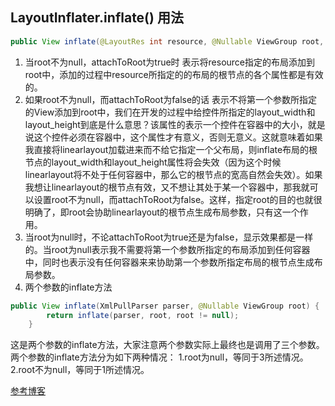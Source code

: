 ## LayoutInflater.inflate() 用法

```java
public View inflate(@LayoutRes int resource, @Nullable ViewGroup root, boolean attachToRoot) 
```
1. 当root不为null，attachToRoot为true时
表示将resource指定的布局添加到root中，添加的过程中resource所指定的的布局的根节点的各个属性都是有效的。
2. 如果root不为null，而attachToRoot为false的话
表示不将第一个参数所指定的View添加到root中，我们在开发的过程中给控件所指定的layout_width和layout_height到底是什么意思？该属性的表示一个控件在容器中的大小，就是说这个控件必须在容器中，这个属性才有意义，否则无意义。这就意味着如果我直接将linearlayout加载进来而不给它指定一个父布局，则inflate布局的根节点的layout_width和layout_height属性将会失效（因为这个时候linearlayout将不处于任何容器中，那么它的根节点的宽高自然会失效）。如果我想让linearlayout的根节点有效，又不想让其处于某一个容器中，那我就可以设置root不为null，而attachToRoot为false。这样，指定root的目的也就很明确了，即root会协助linearlayout的根节点生成布局参数，只有这一个作用。
3. 当root为null时，不论attachToRoot为true还是为false，显示效果都是一样的。当root为null表示我不需要将第一个参数所指定的布局添加到任何容器中，同时也表示没有任何容器来来协助第一个参数所指定布局的根节点生成布局参数。
4. 两个参数的inflate方法
```java
public View inflate(XmlPullParser parser, @Nullable ViewGroup root) {  
        return inflate(parser, root, root != null);  
    } 
```
这是两个参数的inflate方法，大家注意两个参数实际上最终也是调用了三个参数。
两个参数的inflate方法分为如下两种情况：
1.root为null，等同于3所述情况。
2.root不为null，等同于1所述情况。



[参考博客](http://blog.csdn.net/u012702547/article/details/52628453)
